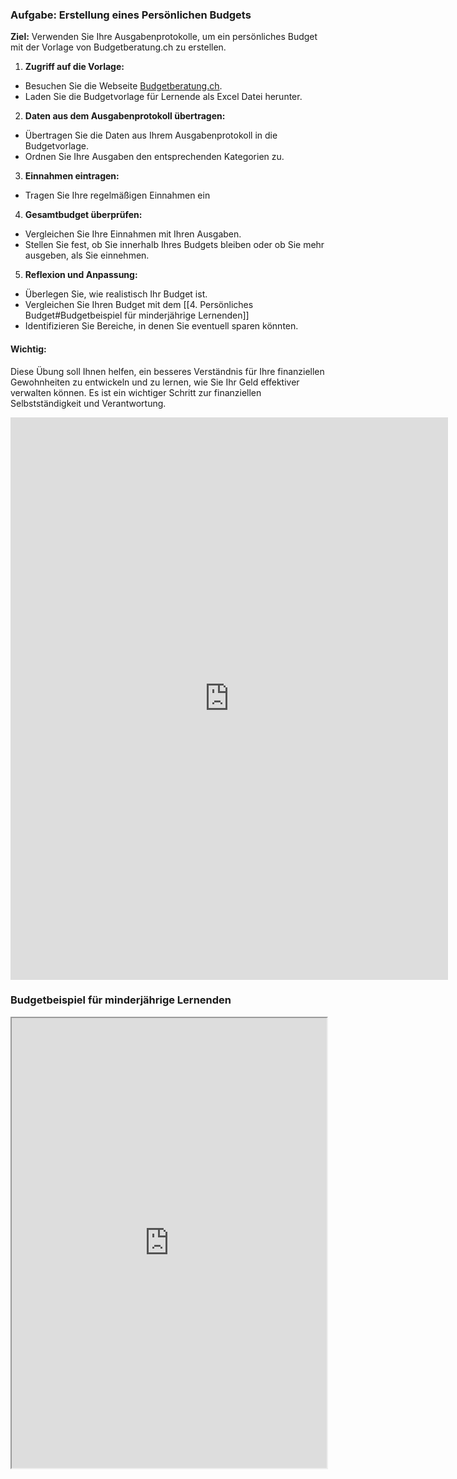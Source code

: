 ### Aufgabe: Erstellung eines Persönlichen Budgets

**Ziel:** Verwenden Sie Ihre Ausgabenprotokolle, um ein persönliches Budget mit der Vorlage von Budgetberatung.ch zu erstellen.

1. **Zugriff auf die Vorlage:**
- Besuchen Sie die Webseite [Budgetberatung.ch](https://budgetberatung.ch/vorlagen).
- Laden Sie die Budgetvorlage für Lernende als Excel Datei herunter.

2. **Daten aus dem Ausgabenprotokoll übertragen:**
- Übertragen Sie die Daten aus Ihrem Ausgabenprotokoll in die Budgetvorlage.
- Ordnen Sie Ihre Ausgaben den entsprechenden Kategorien zu.

3. **Einnahmen eintragen:**
- Tragen Sie Ihre regelmäßigen Einnahmen ein

4. **Gesamtbudget überprüfen:**
- Vergleichen Sie Ihre Einnahmen mit Ihren Ausgaben.
- Stellen Sie fest, ob Sie innerhalb Ihres Budgets bleiben oder ob Sie mehr ausgeben, als Sie einnehmen.

5. **Reflexion und Anpassung:**
- Überlegen Sie, wie realistisch Ihr Budget ist.
- Vergleichen Sie Ihren Budget mit dem [[4. Persönliches Budget#Budgetbeispiel für minderjährige Lernenden]]
- Identifizieren Sie Bereiche, in denen Sie eventuell sparen könnten.
#### Wichtig:

Diese Übung soll Ihnen helfen, ein besseres Verständnis für Ihre finanziellen Gewohnheiten zu entwickeln und zu lernen, wie Sie Ihr Geld effektiver verwalten können. Es ist ein wichtiger Schritt zur finanziellen Selbstständigkeit und Verantwortung.

<iframe width="700" height="900" frameborder="0" scrolling="no" src="https://view.officeapps.live.com/op/embed.aspx?src=https%3A%2F%2Fbudgetberatung%2Ech%3A443%2Ffileadmin%2Fbudgetberatung%2Ech%2FDownloads%2FDE%2FVorlagen%2FBudgetvorlage%5FLernende%5F2023%2Exlsx&wdAllowInteractivity=False&Item=Lernende!Druckbereich&wdHideGridlines=True&wdDownloadButton=True&wdInConfigurator=True&wdInConfigurator=True"></iframe>

### Budgetbeispiel für minderjährige Lernenden
<iframe src="https://drive.google.com/file/d/16WclR-mxD_Of3D8lHfw7zEhD1NQ9LTEU/preview" width="100%" height="720" allow="autoplay"></iframe>
